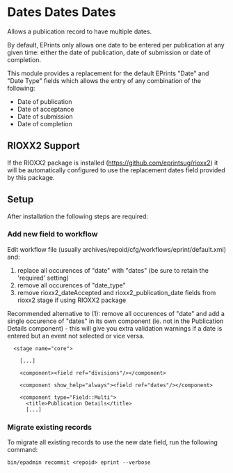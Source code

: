 # Dates Dates Dates #

Allows a publication record to have multiple dates.

By default, EPrints only allows one date to be entered per publication at any given time: either the date of publication, date of submission or date of completion.

This module provides a replacement for the default EPrints "Date" and "Date Type" fields which allows the entry of any combination of the following:

 * Date of publication
 * Date of acceptance
 * Date of submission
 * Date of completion

## RIOXX2 Support ##

If the RIOXX2 package is installed (https://github.com/eprintsug/rioxx2) it will be automatically configured to use the replacement dates field provided by this package.

## Setup ##

After installation the following steps are required:

### Add new field to workflow ###

Edit workflow file (usually archives/repoid/cfg/workflows/eprint/default.xml) and:

 1. replace all occurences of "date" with "dates" (be sure to retain the 'required' setting)
 2. remove all occurences of "date_type"
 3. remove rioxx2_dateAccepted and rioxx2_publication_date fields from rioxx2 stage if using RIOXX2 package

Recommended alternative to (1): remove all occurences of "date" and add a single occurence of "dates" in its own component (ie. not in the Publication Details component) - this will give you extra validation warnings if a date is entered but an event not selected or vice versa.

````
  <stage name="core">

    [...]

    <component><field ref="divisions"/></component>

    <component show_help="always"><field ref="dates"/></component>

    <component type="Field::Multi">
      <title>Publication Details</title>
      [...]
````

### Migrate existing records ###

To migrate all existing records to use the new date field, run the following command:

````
bin/epadmin recommit <repoid> eprint --verbose
````
